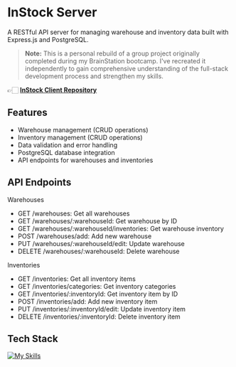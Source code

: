 # InStock Server

A RESTful API server for managing warehouse and inventory data built with Express.js and PostgreSQL.

> **Note:** This is a personal rebuild of a group project originally completed during my BrainStation bootcamp. I've recreated it independently to gain comprehensive understanding of the full-stack development process and strengthen my skills.

👉🏻 **[InStock Client Repository](https://github.com/janessaperry/instock-client)**

## Features

- Warehouse management (CRUD operations)
- Inventory management (CRUD operations)
- Data validation and error handling
- PostgreSQL database integration
- API endpoints for warehouses and inventories

## API Endpoints

Warehouses

- GET /warehouses: Get all warehouses
- GET /warehouses/:warehouseId: Get warehouse by ID
- GET /warehouses/:warehouseId/inventories: Get warehouse inventory
- POST /warehouses/add: Add new warehouse
- PUT /warehouses/:warehouseId/edit: Update warehouse
- DELETE /warehouses/:warehouseId: Delete warehouse

Inventories

- GET /inventories: Get all inventory items
- GET /inventories/categories: Get inventory categories
- GET /inventories/:inventoryId: Get inventory item by ID
- POST /inventories/add: Add new inventory item
- PUT /inventories/:inventoryId/edit: Update inventory item
- DELETE /inventories/:inventoryId: Delete inventory item

## Tech Stack

[![My Skills](https://skillicons.dev/icons?i=nodejs,express,postgres,supabase)](https://skillicons.dev)

